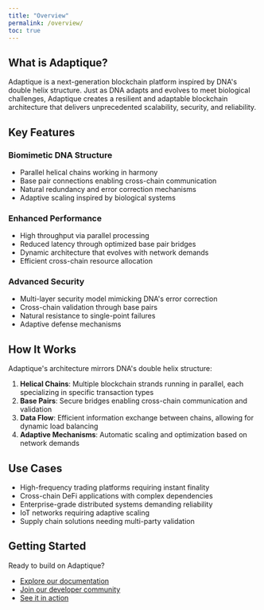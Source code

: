 ```yaml
---
title: "Overview"
permalink: /overview/
toc: true
---
```


## What is Adaptique?

Adaptique is a next-generation blockchain platform inspired by DNA's double helix structure. Just as DNA adapts and evolves to meet biological challenges, Adaptique creates a resilient and adaptable blockchain architecture that delivers unprecedented scalability, security, and reliability.

## Key Features

### Biomimetic DNA Structure
- Parallel helical chains working in harmony
- Base pair connections enabling cross-chain communication
- Natural redundancy and error correction mechanisms
- Adaptive scaling inspired by biological systems

### Enhanced Performance
- High throughput via parallel processing
- Reduced latency through optimized base pair bridges
- Dynamic architecture that evolves with network demands
- Efficient cross-chain resource allocation

### Advanced Security
- Multi-layer security model mimicking DNA's error correction
- Cross-chain validation through base pairs
- Natural resistance to single-point failures
- Adaptive defense mechanisms

## How It Works

Adaptique's architecture mirrors DNA's double helix structure:

1. **Helical Chains**: Multiple blockchain strands running in parallel, each specializing in specific transaction types
2. **Base Pairs**: Secure bridges enabling cross-chain communication and validation
3. **Data Flow**: Efficient information exchange between chains, allowing for dynamic load balancing
4. **Adaptive Mechanisms**: Automatic scaling and optimization based on network demands

## Use Cases

- High-frequency trading platforms requiring instant finality
- Cross-chain DeFi applications with complex dependencies
- Enterprise-grade distributed systems demanding reliability
- IoT networks requiring adaptive scaling
- Supply chain solutions needing multi-party validation

## Getting Started

Ready to build on Adaptique?
- [Explore our documentation](/docs/)
- [Join our developer community](/developers/)
- [See it in action](/use-cases/)
